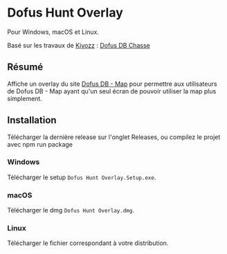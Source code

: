 # Dofus Hunt Overlay

Pour Windows, macOS et Linux.

Basé sur les travaux de [Kiyozz](https://github.com/Kiyozz) : [Dofus DB Chasse](https://github.com/Kiyozz/dofus-hunt-overlay)

## Résumé

Affiche un overlay du site [Dofus DB - Map](https://dofusdb.fr/fr/tools/map) pour permettre aux utilisateurs de Dofus DB - Map ayant qu'un seul écran de pouvoir utiliser la map plus simplement.

## Installation

Télécharger la dernière release sur l'onglet Releases, ou compilez le projet avec npm run package

### Windows

Télécharger le setup `Dofus Hunt Overlay.Setup.exe`.

### macOS

Télécharger le dmg `Dofus Hunt Overlay.dmg`.

### Linux

Télécharger le fichier correspondant à votre distribution.